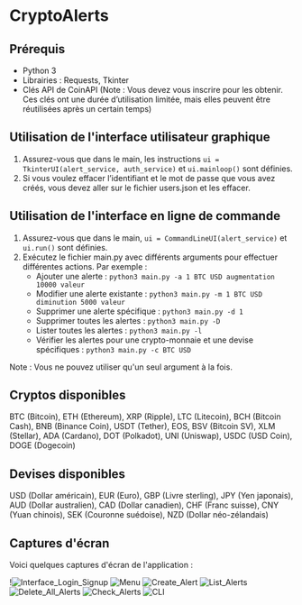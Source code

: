 # CryptoAlerts

## Prérequis

- Python 3
- Librairies : Requests, Tkinter
- Clés API de CoinAPI (Note : Vous devez vous inscrire pour les obtenir. Ces clés ont une durée d’utilisation limitée, mais elles peuvent être réutilisées après un certain temps)

## Utilisation de l'interface utilisateur graphique

1. Assurez-vous que dans le main, les instructions `ui = TkinterUI(alert_service, auth_service)` et `ui.mainloop()` sont définies.
2. Si vous voulez effacer l’identifiant et le mot de passe que vous avez créés, vous devez aller sur le fichier users.json et les effacer.

## Utilisation de l'interface en ligne de commande

1. Assurez-vous que dans le main, `ui = CommandLineUI(alert_service)` et `ui.run()` sont définies.
2. Exécutez le fichier main.py avec différents arguments pour effectuer différentes actions. Par exemple :
    - Ajouter une alerte : `python3 main.py -a 1 BTC USD augmentation 10000 valeur`
    - Modifier une alerte existante : `python3 main.py -m 1 BTC USD diminution 5000 valeur`
    - Supprimer une alerte spécifique : `python3 main.py -d 1`
    - Supprimer toutes les alertes : `python3 main.py -D`
    - Lister toutes les alertes : `python3 main.py -l`
    - Vérifier les alertes pour une crypto-monnaie et une devise spécifiques : `python3 main.py -c BTC USD`

Note : Vous ne pouvez utiliser qu'un seul argument à la fois.

## Cryptos disponibles

BTC (Bitcoin), ETH (Ethereum), XRP (Ripple), LTC (Litecoin), BCH (Bitcoin Cash), BNB (Binance Coin), USDT (Tether), EOS, BSV (Bitcoin SV), XLM (Stellar), ADA (Cardano), DOT (Polkadot), UNI (Uniswap), USDC (USD Coin), DOGE (Dogecoin)

## Devises disponibles

USD (Dollar américain), EUR (Euro), GBP (Livre sterling), JPY (Yen japonais), AUD (Dollar australien), CAD (Dollar canadien), CHF (Franc suisse), CNY (Yuan chinois), SEK (Couronne suédoise), NZD (Dollar néo-zélandais)

## Captures d'écran

Voici quelques captures d'écran de l'application :

!![Interface_Login_Signup](https://github.com/raynaldlao/CryptoAlerts/assets/131525323/5c2e3f89-c4de-4d42-ba40-8b3decfd7b9b)
![Menu](https://github.com/raynaldlao/CryptoAlerts/assets/131525323/cccad743-eb6c-488f-862e-0fd1bb4e9975)
![Create_Alert](https://github.com/raynaldlao/CryptoAlerts/assets/131525323/d6570499-79bd-4506-bbec-d1d0fd989737)
![List_Alerts](https://github.com/raynaldlao/CryptoAlerts/assets/131525323/c6db6c4c-cb1f-4f60-81f1-a0f4c8951935)
![Delete_All_Alerts](https://github.com/raynaldlao/CryptoAlerts/assets/131525323/149e8fd9-a994-47cc-b180-6037fd49f1bc)
![Check_Alerts](https://github.com/raynaldlao/CryptoAlerts/assets/131525323/09bbd27d-d2ba-4481-980a-aff1fbfc6318)
![CLI](https://github.com/raynaldlao/CryptoAlerts/assets/131525323/e92bf1e5-cdce-462e-9d94-da5f5b096465)




